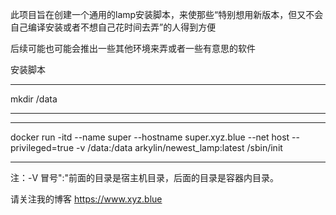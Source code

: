 此项目旨在创建一个通用的lamp安装脚本，来使那些“特别想用新版本，但又不会自己编译安装或者不想自己花时间去弄”的人得到方便</br>

后续可能也可能会推出一些其他环境来弄或者一些有意思的软件</br>

安装脚本</br>

***
mkdir /data
***

***
docker run -itd --name super --hostname super.xyz.blue --net host --privileged=true -v /data:/data arkylin/newest_lamp:latest /sbin/init
***

注：-V 冒号":"前面的目录是宿主机目录，后面的目录是容器内目录。</br>

请关注我的博客 https://www.xyz.blue